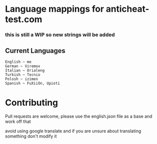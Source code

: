 # Language mappings for anticheat-test.com
### this is still a WIP so new strings will be added

## Current Languages
```
English ~ me
German ~ Viremox
Italian ~ Orialeng
Turkish ~ Tecnio
Polosh ~ izimen
Spanish ~ FuXiiOn, Upioti
```

# Contributing
Pull requests are welcome, please use the english.json file as a base and work off that

avoid using google translate and if you are unsure about translating something don't modify it
